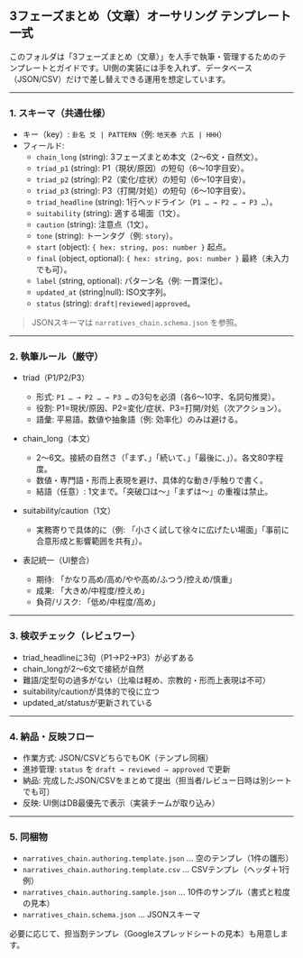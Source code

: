 ## 3フェーズまとめ（文章）オーサリング テンプレート一式

このフォルダは「3フェーズまとめ（文章）」を人手で執筆・管理するためのテンプレートとガイドです。UI側の実装には手を入れず、データベース（JSON/CSV）だけで差し替えできる運用を想定しています。

---

### 1. スキーマ（共通仕様）

- キー（key）: `卦名 爻 | PATTERN`（例: `地天泰 六五 | HHH`）
- フィールド:
  - `chain_long` (string): 3フェーズまとめ本文（2〜6文・自然文）。
  - `triad_p1` (string): P1（現状/原因）の短句（6〜10字目安）。
  - `triad_p2` (string): P2（変化/症状）の短句（6〜10字目安）。
  - `triad_p3` (string): P3（打開/対処）の短句（6〜10字目安）。
  - `triad_headline` (string): 1行ヘッドライン（`P1 … → P2 … → P3 …`）。
  - `suitability` (string): 適する場面（1文）。
  - `caution` (string): 注意点（1文）。
  - `tone` (string): トーンタグ（例: `story`）。
  - `start` (object): `{ hex: string, pos: number }` 起点。
  - `final` (object, optional): `{ hex: string, pos: number }` 最終（未入力でも可）。
  - `label` (string, optional): パターン名（例: 一貫深化）。
  - `updated_at` (string|null): ISO文字列。
  - `status` (string): `draft|reviewed|approved`。

> JSONスキーマは `narratives_chain.schema.json` を参照。

---

### 2. 執筆ルール（厳守）

- triad（P1/P2/P3）
  - 形式: `P1 … → P2 … → P3 …` の3句を必須（各6〜10字、名詞句推奨）。
  - 役割: P1=現状/原因、P2=変化/症状、P3=打開/対処（次アクション）。
  - 語彙: 平易語。数値や抽象語（例: 効率化）のみは避ける。

- chain_long（本文）
  - 2〜6文。接続の自然さ（「まず、」「続いて、」「最後に、」）。各文80字程度。
  - 数値・専門語・形而上表現を避け、具体的な動き/手触りで書く。
  - 結語（任意）: 1文まで。「突破口は〜」「まずは〜」の重複は禁止。

- suitability/caution（1文）
  - 実務寄りで具体的に（例: 「小さく試して徐々に広げたい場面」「事前に合意形成と影響範囲を共有」）。

- 表記統一（UI整合）
  - 期待: 「かなり高め/高め/やや高め/ふつう/控えめ/慎重」
  - 成果: 「大きめ/中程度/控えめ」
  - 負荷/リスク: 「低め/中程度/高め」

---

### 3. 検収チェック（レビュワー）

- triad_headlineに3句（P1→P2→P3）が必ずある
- chain_longが2〜6文で接続が自然
- 難語/定型句の過多がない（比喩は軽め、宗教的・形而上表現は不可）
- suitability/cautionが具体的で役に立つ
- updated_at/statusが更新されている

---

### 4. 納品・反映フロー

- 作業方式: JSON/CSVどちらでもOK（テンプレ同梱）
- 進捗管理: `status` を `draft → reviewed → approved` で更新
- 納品: 完成したJSON/CSVをまとめて提出（担当者/レビュー日時は別シートでも可）
- 反映: UI側はDB最優先で表示（実装チームが取り込み）

---

### 5. 同梱物

- `narratives_chain.authoring.template.json` … 空のテンプレ（1件の雛形）
- `narratives_chain.authoring.template.csv` … CSVテンプレ（ヘッダ＋1行例）
- `narratives_chain.authoring.sample.json` … 10件のサンプル（書式と粒度の見本）
- `narratives_chain.schema.json` … JSONスキーマ

必要に応じて、担当割テンプレ（Googleスプレッドシートの見本）も用意します。

